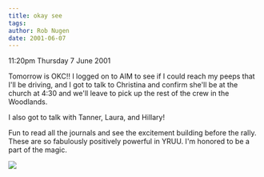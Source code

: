 ```yaml
---
title: okay see
tags: 
author: Rob Nugen
date: 2001-06-07
---
```


<p class=date>11:20pm Thursday 7 June 2001</p>

<p>Tomorrow is OKC!!  I logged on to AIM to see if I
could reach my peeps that I'll be driving, and I got
to talk to Christina and confirm she'll be at the
church at 4:30 and we'll leave to pick up the rest of
the crew in the Woodlands.</p>

<p>I also got to talk with Tanner, Laura, and
Hillary!</p>

<p>Fun to read all the journals and see the excitement
building before the rally.  These are so fabulously
positively powerful in YRUU.  I'm honored to be a part
of the magic.</p>

<p><img src="/images/rob/wL-ROB.gif"/></p>

